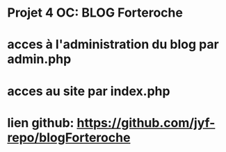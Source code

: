 # Projet 4 OC: BLOG Forteroche

# acces à l'administration du blog par admin.php

# acces au site par index.php


# lien github: https://github.com/jyf-repo/blogForteroche
